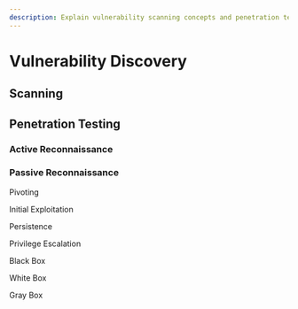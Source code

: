 ```yaml
---
description: Explain vulnerability scanning concepts and penetration testing concepts.
---
```


# Vulnerability Discovery

## Scanning

## Penetration Testing

### Active Reconnaissance

### Passive Reconnaissance

Pivoting

Initial Exploitation

Persistence

Privilege Escalation

Black Box

White Box

Gray Box

